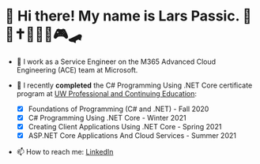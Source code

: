 # 👋 Hi there! My name is Lars Passic. 🙏⛪✝👨‍👩‍👧🎮🛹
- 🏢 I work as a Service Engineer on the M365 Advanced Cloud Engineering (ACE) team at Microsoft.
- 🌱 I recently **completed** the C# Programming Using .NET Core certificate program at [UW Professional and Continuing Education](https://www.pce.uw.edu/certificates/c-sharp-programming-using-net-core):

     - [x] Foundations of Programming (C# and .NET) - Fall 2020
     - [x] C# Programming Using .NET Core - Winter 2021
     - [x] Creating Client Applications Using .NET Core - Spring 2021
     - [x] ASP.NET Core Applications And Cloud Services - Summer 2021
- 📫 How to reach me: [LinkedIn](https://www.linkedin.com/in/larspassic/)
<!--
**larspassic/larspassic** is a ✨ _special_ ✨ repository because its `README.md` (this file) appears on your GitHub profile.

Here are some ideas to get you started:

- 👯 I’m looking to collaborate on ...
- 🤔 I’m looking for help with ...
- 💬 Ask me about ...

- ⚡ Fun fact: ...
-->
